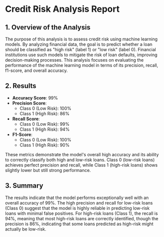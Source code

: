 # Credit Risk Analysis Report


## 1. Overview of the Analysis
The purpose of this analysis is to assess credit risk using machine learning models. By analyzing financial data, the goal is to predict whether a loan should be classified as "high risk" (label 1) or "low risk" (label 0). Financial institutions use such models to mitigate the risk of loan defaults, improving decision-making processes. This analysis focuses on evaluating the performance of the machine learning model in terms of its precision, recall, f1-score, and overall accuracy.

## 2. Results

- **Accuracy Score**: 99%
- **Precision Score**:
  - Class 0 (Low Risk): 100%
  - Class 1 (High Risk): 86%
- **Recall Score**:
  - Class 0 (Low Risk): 99%
  - Class 1 (High Risk): 94%
- **F1-Score**:
  - Class 0 (Low Risk): 100%
  - Class 1 (High Risk): 90%

These metrics demonstrate the model's overall high accuracy and its ability to correctly classify both high and low-risk loans. Class 0 (low-risk loans) achieves perfect precision and recall, while Class 1 (high-risk loans) shows slightly lower but still strong performance.

## 3. Summary

The results indicate that the model performs exceptionally well with an overall accuracy of 99%. The high precision and recall for low-risk loans (Class 0) suggest that the model is highly reliable in predicting low-risk loans with minimal false positives. For high-risk loans (Class 1), the recall is 94%, meaning that most high-risk loans are correctly identified, though the precision is 86%, indicating that some loans predicted as high-risk might actually be low-risk.